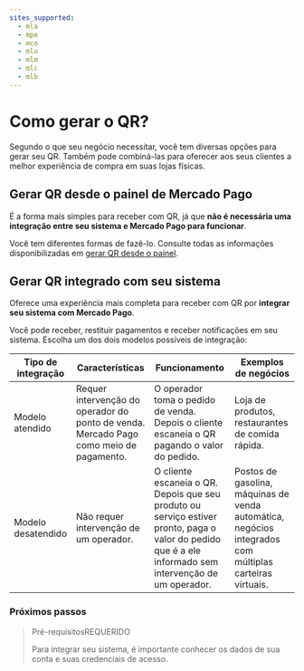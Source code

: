 ```yaml
---
sites_supported:
  - mla
  - mpe
  - mco
  - mlu
  - mlm
  - mlc
  - mlb
---
```


# Como gerar o QR?

Segundo o que seu negócio necessitar, você tem diversas opções para gerar seu QR. Também pode combiná-las para oferecer aos seus clientes a melhor experiência de compra em suas lojas físicas.

## Gerar QR desde o painel de Mercado Pago

É a forma mais simples para receber com QR, já que **não é necessária uma integração entre seu sistema e Mercado Pago para funcionar**.

Você tem diferentes formas de fazê-lo. Consulte todas as informações disponibilizadas em  [gerar QR desde o painel](https://www.mercadopago.com.br/developers/pt/guides/qr-code/general-considerations/integrations-front/). 


## Gerar QR integrado com seu sistema

Oferece uma experiência mais completa para receber com QR por **integrar seu sistema com Mercado Pago**.

Você pode receber, restituir pagamentos e receber notificações em seu sistema. Escolha um dos dois modelos possíveis de integração: 

| Tipo de integração                                                        | Características                                                  | Funcionamento |   Exemplos de negócios |
| ------------------------------------------------------------ | ------------------------------------------------------------ | ----------------------- | ------------------------------------------------------------ |
| Modelo atendido | Requer intervenção do operador do ponto de venda. Mercado Pago como meio de pagamento. | O operador toma o pedido de venda. Depois o cliente escaneia o QR pagando o valor do pedido. | Loja de produtos,  restaurantes de comida rápida. |
| Modelo desatendido | Não requer intervenção de um operador.   | O cliente escaneia o QR. Depois que seu produto ou serviço estiver pronto, paga o valor do pedido que é a ele informado sem intervenção de um operador.  | Postos de gasolina,  máquinas de venda automática, negócios integrados com múltiplas carteiras virtuais.  |

### Próximos passos

<div>
<a href="https://www.mercadopago.com.br/developers/pt/guides/qr-code/general-considerations/pre-requisites/" style="text-decoration:none;color:inherit">
<blockquote class="next-step-card next-step-card-left">
<p class="card-note-title">Pré-requisitos<span class="card-status-tag card-status-tag-required">REQUERIDO</span></p>
 <p>Para integrar seu sistema, é importante conhecer os dados de sua conta e suas credenciais de acesso. </p>
</blockquote>
</a>
</div>
<br/>
<br/>
<br/>
<br/>
<br/>
<br/>
<br/>